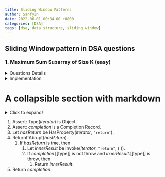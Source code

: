 ```yaml
---
title: Sliding Window Patterns
author: Sanfyin
date: 2022-06-01 00:34:00 +0800
categories: [DSA]
tags: [dsa, data structure, sliding window]
---
```


## Sliding Window pattern in DSA questions 

### 1. Maximum Sum Subarray of Size K (easy)

<details>
<summary>Questions Details</summary>

<p>Given an array of positive numbers and a positive number ‘k’, find the maximum sum of any contiguous subarray of size ‘k’.</p>

</br>
<b>Example 1:</b>
</br>
Input: [2, 1, 5, 1, 3, 2], k=3 
</br>
Output: 9

Explanation: Subarray with maximum sum is [5, 1, 3].

* Example 2:

Input: [2, 3, 4, 1, 5], k=2 

Output: 7

Explanation: Subarray with maximum sum is [3, 4].

</details>

<details>
  <summary>Implementation</summary>

{% tabs log %}

{% tab log Python %}
```python
def max_sub_array_of_size_k(k, arr):
  max_sum , window_sum = 0, 0
  window_start = 0

  for window_end in range(len(arr)):
    window_sum += arr[window_end]  # add the next element
    # slide the window, we don't need to slide if we've not hit 
    the required window size of 'k'
    if window_end >= k-1:
      max_sum = max(max_sum, window_sum)
      window_sum -= arr[window_start]  # subtract the element going out
      window_start += 1  # slide the window ahead
  return max_sum

def main():
  print("Maximum sum of a subarray of size K: " + 
  str(max_sub_array_of_size_k(3, [2, 1, 5, 1, 3, 2])))
  print("Maximum sum of a subarray of size K: " + 
  str(max_sub_array_of_size_k(2, [2, 3, 4, 1, 5])))

main()
```
{% endtab %}

{% tab log js %}
```javascript
console.log('hello');
```
{% endtab %}

{% tab log ruby %}
```ruby
pputs 'hello'
```
{% endtab %}

{% endtabs %}

</details>



# A collapsible section with markdown
<details>
  <summary>Click to expand!</summary>
  
  ## Heading
  1. A numbered
  2. list
     * With some
     * Sub bullets
</details>


<emu-alg>
  <ol>
    <li>Assert: Type(<var>iterator</var>) is Object.</li>
    <li>Assert: <var>completion</var> is a Completion Record.</li>
    <li>Let <var>hasReturn</var> be HasProperty(<var>iterator</var>, <code>"return"</code>).</li>
    <li>ReturnIfAbrupt(<var>hasReturn</var>).
      <ol>
        <li>If <var>hasReturn</var> is <emu-val>true</emu-val>, then
          <ol>
            <li>Let <var>innerResult</var> be Invoke(<var>iterator</var>, <code>"return"</code>, ( )).</li>
            <li>If <var>completion</var>.[[type]] is not <emu-const>throw</emu-const> and <var>innerResult</var>.[[type]] is <emu-const>throw</emu-const>, then
              <ol>
                <li>Return <var>innerResult</var>.</li>
              </ol>
            </li>
          </ol>
        </li>
      </ol>
    </li>
    <li>Return <var>completion</var>.</li>
  </ol>
</emu-alg>